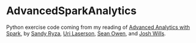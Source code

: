 # AdvancedSparkAnalytics
Python exercise code coming from my reading of [Advanced Analytics with Spark](http://shop.oreilly.com/product/0636920035091.do), 
by [Sandy Ryza](https://github.com/sryza), [Uri Laserson](https://github.com/laserson),
[Sean Owen](https://github.com/srowen), and [Josh Wills](https://github.com/jwills).
